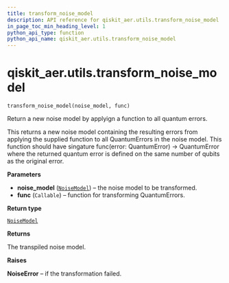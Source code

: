 ```yaml
---
title: transform_noise_model
description: API reference for qiskit_aer.utils.transform_noise_model
in_page_toc_min_heading_level: 1
python_api_type: function
python_api_name: qiskit_aer.utils.transform_noise_model
---
```


# qiskit\_aer.utils.transform\_noise\_model

<span id="qiskit_aer.utils.transform_noise_model" />

`transform_noise_model(noise_model, func)`

Return a new noise model by applyign a function to all quantum errors.

This returns a new noise model containing the resulting errors from applying the supplied function to all QuantumErrors in the noise model. This function should have singature func(error: QuantumError) -> QuantumError where the returned quantum error is defined on the same number of qubits as the original error.

**Parameters**

*   **noise\_model** ([`NoiseModel`](qiskit_aer.noise.NoiseModel "qiskit_aer.noise.noise_model.NoiseModel")) – the noise model to be transformed.
*   **func** (`Callable`) – function for transforming QuantumErrors.

**Return type**

[`NoiseModel`](qiskit_aer.noise.NoiseModel "qiskit_aer.noise.noise_model.NoiseModel")

**Returns**

The transpiled noise model.

**Raises**

**NoiseError** – if the transformation failed.

